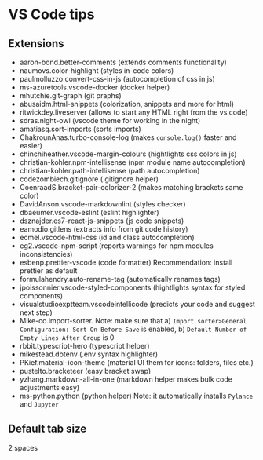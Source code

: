 # VS Code tips

## Extensions

- aaron-bond.better-comments (extends comments functionality)
- naumovs.color-highlight (styles in-code colors)
- paulmolluzzo.convert-css-in-js (autocompletion of css in js)
- ms-azuretools.vscode-docker (docker helper)
- mhutchie.git-graph (git praphs)
- abusaidm.html-snippets (colorization, snippets and more for html)
- ritwickdey.liveserver (allows to start any HTML right from the vs code)
- sdras.night-owl (vscode theme for working in the night)
- amatiasq.sort-imports (sorts imports)
- ChakrounAnas.turbo-console-log (makes `console.log()` faster and easier)
- chinchiheather.vscode-margin-colours (hightlights css colors in js)
- christian-kohler.npm-intellisense (npm module name autocompletion)
- christian-kohler.path-intellisense (path autocompletion)
- codezombiech.gitignore (.gitignore helper)
- CoenraadS.bracket-pair-colorizer-2 (makes matching brackets same color)
- DavidAnson.vscode-markdownlint (styles checker)
- dbaeumer.vscode-eslint (eslint highlighter)
- dsznajder.es7-react-js-snippets (js code snippets)
- eamodio.gitlens (extracts info from git code history)
- ecmel.vscode-html-css (id and class autocompletion)
- eg2.vscode-npm-script (reports warnings for npm modules inconsistencies)
- esbenp.prettier-vscode (code formatter) Recommendation: install prettier as default
- formulahendry.auto-rename-tag (automatically renames tags)
- jpoissonnier.vscode-styled-components (hightlights syntax for styled components)
- visualstudioexptteam.vscodeintellicode (predicts your code and suggest next step)
- Mike-co.import-sorter. Note: make sure that a) `Import sorter>General Configuration: Sort On Before Save` is enabled, b) `Default Number of Empty Lines After Group` is 0
- rbbit.typescript-hero (typescript helper)
- mikestead.dotenv (.env syntax highlighter)
- PKief.material-icon-theme (material UI them for icons: folders, files etc.)
- pustelto.bracketeer (easy bracket swap)
- yzhang.markdown-all-in-one (markdown helper makes bulk code adjustments easy)
- ms-python.python (python helper) Note: it automatically installs `Pylance` and `Jupyter`

## Default tab size

2 spaces
  